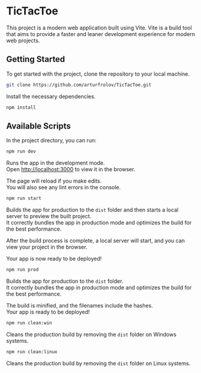 # TicTacToe
This project is a modern web application built using Vite. Vite is a build tool that aims to provide a faster and leaner development experience for modern web projects.

## Getting Started

To get started with the project, clone the repository to your local machine.

```bash
git clone https://github.com/arturfrolov/TicTacToe.git
```

Install the necessary dependencies.

```bash
npm install
```

## Available Scripts

In the project directory, you can run:


```bash
npm run dev
```
Runs the app in the development mode.\
Open [http://localhost:3000](http://localhost:3000) to view it in the browser.

The page will reload if you make edits.\
You will also see any lint errors in the console.

```bash
npm run start
```

Builds the app for production to the `dist` folder and then starts a local server to preview the built project.\
It correctly bundles the app in production mode and optimizes the build for the best performance.

After the build process is complete, a local server will start, and you can view your project in the browser.

Your app is now ready to be deployed!

```bash
npm run prod
```

Builds the app for production to the `dist` folder.\
It correctly bundles the app in production mode and optimizes the build for the best performance.

The build is minified, and the filenames include the hashes.\
Your app is ready to be deployed!

```bash
npm run clean:win
```

Cleans the production build by removing the `dist` folder on Windows systems.

```bash
npm run clean:linux
```

Cleans the production build by removing the `dist` folder on Linux systems.

